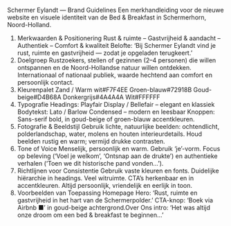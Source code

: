 
Schermer Eylandt — Brand Guidelines
Een merkhandleiding voor de nieuwe website en visuele identiteit van de Bed & Breakfast in
Schermerhorn, Noord-Holland.
1. Merkwaarden & Positionering
Rust & ruimte – Gastvrijheid & aandacht – Authentiek – Comfort & kwaliteit
Belofte: ‘Bij Schermer Eylandt vind je rust, ruimte en gastvrijheid — zodat je opgeladen terugkeert.’
2. Doelgroep
Rustzoekers, stellen of gezinnen (2–4 personen) die willen ontspannen en de Noord-Hollandse
natuur willen ontdekken. Internationaal of nationaal publiek, waarde hechtend aan comfort en
persoonlijk contact.
3. Kleurenpalet
Zand / Warm wit#F7F4EE
Groen-blauw#72918B
Goud-beige#D4B68A
Donkergrijs#4A4A4A
Wit#FFFFFF
4. Typografie
Headings: Playfair Display / Bellefair – elegant en klassiek
Bodytekst: Lato / Barlow Condensed – modern en leesbaar
Knoppen: Sans-serif bold, in goud-beige of groen-blauw accentkleuren.
5. Fotografie & Beeldstijl
Gebruik lichte, natuurlijke beelden: ochtendlicht, polderlandschap, water, molens en houten
interieurdetails. Houd beelden rustig en warm; vermijd drukke contrasten.
6. Tone of Voice
Menselijk, persoonlijk en warm. Gebruik ‘je’-vorm. Focus op beleving (‘Voel je welkom’, ‘Ontsnap
aan de drukte’) en authentieke verhalen (‘Toen we dit historische pand vonden...’).
7. Richtlijnen voor Consistentie
Gebruik vaste kleuren en fonts. Duidelijke hiërarchie in headings. Veel witruimte. CTA’s herkenbaar
en in accentkleuren. Altijd persoonlijk, vriendelijk en eerlijk in toon.
8. Voorbeelden van Toepassing
Homepage Hero: ‘Rust, ruimte en gastvrijheid in het hart van de Schermerpolder.’
CTA-knop: ‘Boek via Airbnb ■’ in goud-beige achtergrond.Over Ons intro: ‘Het was altijd onze droom om een bed & breakfast te beginnen...’
